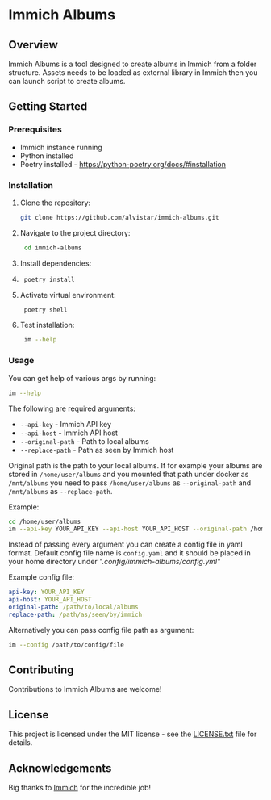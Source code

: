 # Immich Albums

## Overview
Immich Albums is a tool designed to create albums in Immich from a folder structure. 
Assets needs to be loaded as external library in Immich then you can launch script to create albums.

## Getting Started
### Prerequisites
- Immich instance running
- Python installed
- Poetry installed - https://python-poetry.org/docs/#installation

### Installation
1. Clone the repository:
   ```bash
   git clone https://github.com/alvistar/immich-albums.git
   ```
2. Navigate to the project directory:
   ```bash
    cd immich-albums
    ```
3. Install dependencies:
4. ```bash
    poetry install
    ```
5. Activate virtual environment:
   ```bash
    poetry shell
    ```
6. Test installation:
   ```bash
    im --help
    ```
### Usage
You can get help of various args by running:
```bash
im --help
```
The following are required arguments:
- `--api-key` - Immich API key
- `--api-host` - Immich API host
- `--original-path` - Path to local albums
- `--replace-path` - Path as seen by Immich host

Original path is the path to your local albums. 
If for example your albums are stored in `/home/user/albums` and you mounted that path under docker as `/mnt/albums` 
you need to pass `/home/user/albums` as `--original-path` and `/mnt/albums` as `--replace-path`.

Example:
```bash
cd /home/user/albums
im --api-key YOUR_API_KEY --api-host YOUR_API_HOST --original-path /home/user/albums --replace-path /mnt/albums .
```

Instead of passing every argument you can create a config file in yaml format.
Default config file name is `config.yaml` and it should be placed in your home directory under *".config/immich-albums/config.yml"*

Example config file:
```yaml
api-key: YOUR_API_KEY
api-host: YOUR_API_HOST
original-path: /path/to/local/albums
replace-path: /path/as/seen/by/immich
```

Alternatively you can pass config file path as argument:
```bash
im --config /path/to/config/file
```

## Contributing
Contributions to Immich Albums are welcome! 

## License
This project is licensed under the MIT license - see the [LICENSE.txt](LICENSE.txt) file for details.

## Acknowledgements
Big thanks to [Immich](https://github.com/immich-app/immich) for the incredible job!